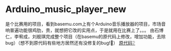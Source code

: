 # Arduino_music_player_new
是个比赛用的项目，看到basemu.com上有个Arduino音乐播放器的项目，市场音响普遍功能很鸡肋，贵，就想把它改的实用点，于是就用在比赛上了。。。
由石博仁，李宥成，刘舰琪完成整个项目（在basemu的原代码上修改，增加功能，去除bug）（想不到原代码有些地方居然还有没修复的bug!🤣）
[原代码:grey_question:](https://www.basemu.com/speaker-with-arduino-and-micro-sd.html)
